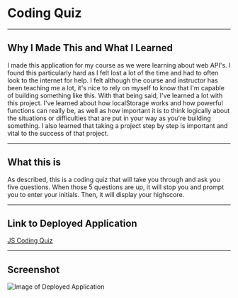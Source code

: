 # Coding Quiz

---

## Why I Made This and What I Learned

I made this application for my course as we were learning about web API's. I found this particularly hard as I felt lost a lot of the time and had to often look to the internet for help. I felt although the course and instructor has been teaching me a lot, it's nice to rely on myself to know that I'm capable of building something like this. With that being said, I've learned a lot with this project. I've learned about how localStorage works and how powerful functions can really be, as well as how important it is to think logically about the situations or difficulties that are put in your way as you're building something. I also learned that taking a project step by step is important and vital to the success of that project. 

---

## What this is 

As described, this is a coding quiz that will take you through and ask you five questions. When those 5 questions are up, it will stop you and prompt you to enter your initials. Then, it will display your highscore.

---

## Link to Deployed Application

[JS Coding Quiz](https://themanwiththeplan-eng.github.io/javascript-coding-quiz/)

---

## Screenshot

![Image of Deployed Application](js.JPG)